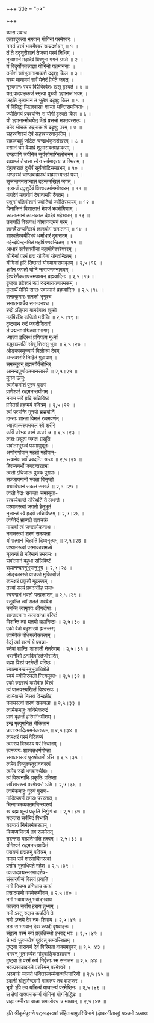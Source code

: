 +++
title = "०५"

+++

व्यास उवाच  
एतावदुक्त्वा भगवान् योगिनां परमेश्वरः ।  
ननर्त परमं भावमैश्वरं सम्प्रदर्शयन् ॥ १ ॥  
तं ते ददृशुरीशानं तेजसां परमं निधिम् ।  
नृत्यमानं महादेवं विष्णुना गगने ऽमले ॥ २ ॥  
यं विदुर्योगतत्त्वज्ञा योगिनो यतमानसाः ।  
तमीशं सर्वभूतानामाकशे ददृशुः किल ॥ ३ ॥  
यस्य मायामयं सर्वं येनेदं प्रेर्यते जगत् ।  
नृत्यमानः स्वयं विप्रैर्विश्वेशः खलु दृश्यते ॥ ४ ॥  
यत् पादपङ्कजं स्मृत्वा पुरुषो ऽज्ञानजं भयम् ।  
जहति नृत्यमानं तं भूतेशं ददृशुः किल ॥ ५ ॥  
यं विनिद्रा जितश्वासाः शान्ता भक्तिसमन्विताः ।  
ज्योतिर्मयं प्रपश्यन्ति स योगी दृश्यते किल ॥ ६ ॥  
यो ऽज्ञानान्मोचयेत् क्षिप्रं प्रसन्नो भक्तवत्सलः ।  
तमेव मोचकं रुद्रमाकाशे ददृशुः परम् ॥ ७ ॥  
सहस्रशिरसं देवं सहस्रचरणाकृतिम् ।  
सहस्रबाहुं जटिलं चन्द्रार्धकृतशेखरम् ॥ ८ ॥  
वसानं चर्म वैयाघ्रं शूलासक्तमहाकरम् ।  
दण्डपाणिं त्रयीनेत्रं सूर्यसोमाग्निलोचनम् ॥ ९ ॥  
ब्रह्माण्डं तेजसा स्वेन सर्वमावृत्य च स्थितम् ।  
दंष्ट्राकरालं दुर्धर्षं सूर्यकोटिसमप्रभम् ॥ १० ॥  
अण्डस्थं चाण्डबाह्यस्थं बाह्यमभ्यन्तरं परम् ।  
सृजन्तमनलज्वालं दहन्तमखिलं जगत् ।  
नृत्यन्तं ददृशुर्देवं विश्वकर्माणमीश्वरम् ॥ ११ ॥  
महादेवं महायोगं देवानामपि दैवतम् ।  
पशूनां पतिमीशानं ज्योतिषां ज्योतिरव्ययम् ॥ १२ ॥  
पिनाकिनं विशालाक्षं भेषजं भवरोगिणाम् ।  
कालात्मानं कालकालं देवदेवं महेश्वरम् ॥ १३ ॥  
उमापतिं विरूपाक्षं योगानन्दमयं परम् ।  
ज्ञानवैराग्यनिलयं ज्ञानयोगं सनातनम् ॥ १४ ॥  
शाश्वतैश्वर्यविभवं धर्माधारं दुरासदम् ।  
महेन्द्रोपेन्द्रनमितं महर्षिगणवन्दितम् ॥ १५ ॥  
आधारं सर्वशक्तीनां महायोगेश्वरेश्वरम् ।  
योगिनां परमं ब्रह्म योगिनां योगवन्दितम् ।  
योगिनां हृदि तिष्ठन्तं योगमायासमावृतम् ॥ २,५।१६ ॥  
क्षणेन जगतो योनिं नारायणमनामयम् ।  
ईश्वरेणैकतापन्नमपश्यन् ब्रह्मवादिनः ॥ २,५।१७ ॥  
दृष्ट्वा तदैश्वरं रूपं रुद्रनारायणात्मकम् ।  
कृतार्थं मेनिरे सन्तः स्वात्मानं ब्रह्मवादिनः ॥ २,५।१८ ॥  
सनत्कुमारः सनको भृगुश्च  
सनातनश्चैव सनन्दनश्च ।  
रुद्रो ऽङ्गिरा वामदेवाथ शुक्रो  
महर्षिरत्रिः कपिलो मरीचिः ॥ २,५।१९ ॥  
दृष्ट्वाथ रुद्रं जगदीशितारं  
तं पद्मनाभाश्रितवामभागम् ।  
ध्यात्वा हृदिस्थं प्रणिपत्य मूर्ध्ना  
बद्ध्वाञ्जलिं स्वेषु शिरःसु भूयः ॥ २,५।२० ॥  
ओङ्कारमुच्चार्य विलोक्य देवम्  
अन्तःशरीरे निहितं गुहायाम् ।  
समस्तुवन् ब्रह्ममयैर्वचोभिर्  
आनन्दपूर्णायतमानसास्ते ॥ २,५।२१ ॥  
मुनय ऊचुः  
त्वामेकमीशं पुरुषं पुराणं  
प्राणेश्वरं रुद्रमनन्तयोगम् ।  
नमाम सर्वे हृदि सन्निविष्टं  
प्रचेतसं ब्रह्ममयं पवित्रम् ॥ २,५।२२ ॥  
त्वां पश्यन्ति मुनयो ब्रह्मयोनिं  
दान्ताः शान्ता विमलं रुक्मवर्णम् ।  
ध्यात्वात्मस्थमचलं स्वे शरीरे  
कविं परेभ्यः परमं तत्परं च ॥ २,५।२३ ॥  
त्वत्तः प्रसूता जगतः प्रसूतिः  
सर्वात्मभूस्त्वं परमाणुभूतः ।  
अणोरणीयान् महतो महीयाम्-  
स्त्वामेव सर्वं प्रवदन्ति सन्तः ॥ २,५।२४ ॥  
हिरण्यगर्भो जगदन्तरात्मा  
त्वत्तो ऽधिजातः पुरुषः पुराणः ।  
सञ्जायमानो भवता विसृष्टो  
यथाविधानं सकलं ससर्ज ॥ २,५।२५ ॥  
त्वत्तो वेदाः सकलाः सम्प्रसूता-  
स्त्वय्येवान्ते संस्थितिं ते लभन्ते ।  
पश्यामस्त्वां जगतो हेतुभूतं  
नृत्यन्तं स्वे हृदये सन्निविष्टम् ॥ २,५।२६ ॥  
त्वयैवेदं भ्राम्यते ब्रह्मचक्रं  
मायावी त्वं जगतामेकनाथः ।  
नमामस्त्वां शरणं सम्प्रपन्ना  
योगात्मानं चित्पतिं दिव्यनृत्यम् ॥ २,५।२७ ॥  
पश्यामस्त्वां परमाकाशमध्ये  
नृत्यन्तं ते महिमानं स्मरामः ।  
सर्वात्मानं बहुधा सन्निविष्टं  
ब्रह्मानन्दमनुभूयानुभूय ॥ २,५।२८ ॥  
ओङ्कारस्ते वाचको मुक्तिबीजं  
त्वमक्षरं प्रकृतौ गूढरूपम् ।  
तत्त्वां सत्यं प्रवदन्तीह सन्तः  
स्वयम्प्रभं भवतो यत्प्रकाशम् ॥ २,५।२९ ॥  
स्तुवन्ति त्वां सततं सर्ववेदा  
नमन्ति त्वामृषयः क्षीणदोषाः ।  
शान्तात्मानः सत्यसन्धा वरिष्ठं  
विशन्ति त्वां यतयो ब्रह्मनिष्ठाः ॥ २,५।३० ॥  
एको वेदो बहुशाखो ह्यनन्तस्  
त्वामेवैकं बोधयत्येकरूपम् ।  
वेद्यं त्वां शरणं ये प्रपन्ना-  
स्तेषां शान्तिः शाश्वती नेतरेषाम् ॥ २,५।३१ ॥  
भवानीशो ऽनादिमांस्तेजोराशिर्  
ब्रह्मा विश्वं परमेष्ठी वरिष्ठः ।  
स्वात्मानन्दमनुभूयाधिशेते  
स्वयं ज्योतिरचलो नित्यमुक्तः ॥ २,५।३२ ॥  
एको रुद्रस्त्वं करोषीह विश्वं  
त्वं पालयस्यखिलं विश्वरूपः ।  
त्वामेवान्ते निलयं विन्दतीदं  
नमामस्त्वां शरणं सम्प्रपन्नाः ॥ २,५।३३ ॥  
त्वामेकमाहुः कविमेकरुद्रं  
प्राणं बृहन्तं हरिमग्निमीशम् ।  
इन्द्रं मृत्युमनिलं चेकितानं  
धातारमादित्यमनेकरूपम् ॥ २,५।३४ ॥  
त्वमक्षरं परमं वेदितव्यं  
त्वमस्य विश्वस्य परं निधानम् ।  
त्वमव्ययः शाश्वतधर्मगोप्ता  
सनातनस्त्वं पुरुषोत्तमो ऽसि ॥ २,५।३५ ॥  
त्वमेव विष्णुश्चतुराननस्त्वं  
त्वमेव रुद्रो भगवानधीशः ।  
त्वं विश्वनाभिः प्रकृतिः प्रतिष्ठा  
सर्वेश्वरस्त्वं परमेश्वरो ऽसि ॥ २,५।३६ ॥  
त्वामेकमाहुः पुरुषं पुराण-  
मादित्यवर्णं तमसः परस्तात् ।  
चिन्मात्रमव्यक्तमचिन्त्यरूपं  
खं ब्रह्म शून्यं प्रकृतिं निर्गुणं च ॥ २,५।३७ ॥  
यदन्तरा सर्वमिदं विभाति  
यदव्ययं निर्मलमेकरूपम् ।  
किमप्यचिन्त्यं तव रूपमेतत्  
तदन्तरा यत्प्रतिभाति तत्त्वम् ॥ २,५।३८ ॥  
योगेश्वरं रुद्रमनन्तशक्तिं  
परायणं ब्रह्मतनुं पवित्रम् ।  
नमाम सर्वे शरणार्थिनस्त्वां  
प्रसीद भूताधिपते महेश ॥ २,५।३९ ॥  
त्वत्पादपद्मस्मरणादशेष-  
संसारबीजं विलयं प्रयाति ।  
मनो नियम्य प्रणिधाय कायं  
प्रसादयामो वयमेकमीशम् ॥ २,५।४० ॥  
नमो भवायास्तु भवोद्भवाय  
कालाय सर्वाय हराय तुभ्यम् ।  
नमो ऽस्तु रुद्राय कपर्दिने ते  
नमो ऽग्नये देव नमः शिवाय ॥ २,५।४१ ॥  
ततः स भगवान् देवः कपर्दी वृषवाहनः ।  
संहृत्य परमं रूपं प्रकृतिस्थो ऽभवद् भवः ॥ २,५।४२ ॥  
ते भवं भूतभव्येशं पूर्ववत् समवस्थितम् ।  
दृष्ट्वा नारायणं देवं विस्मिता वाक्यमब्रुवन् ॥ २,५।४३ ॥  
भगवन् भूतभव्येश गोवृषाङ्कितशासन ।  
दृष्ट्वा ते परमं रूपं निर्वृताः स्म सनातन ॥ २,५।४४ ॥  
भवत्प्रसादादमले परस्मिन् परमेश्वरे ।  
अस्माकं जायते भक्तिस्त्वय्येवाव्यभिचारिणी ॥ २,५।४५ ॥  
इदानीं श्रोतुमिच्छामो माहात्म्यं तव शङ्कर ।  
भूयो ऽपि तव यन्नित्यं याथात्म्यं परमेष्ठिनः ॥ २,५।४६ ॥  
स तेषां वाक्यमाकर्ण्य योगिनां योगसिद्धिदः ।  
प्राहः गम्भीरया वाचा समालोक्य च माधवम् ॥ २,५।४७ ॥  
    
इति श्रीकूर्मपुराणे षट्साहस्त्र्यां संहितायामुपरिविभागे (ईश्वरगीतासु) पञ्चमो ऽध्यायः
